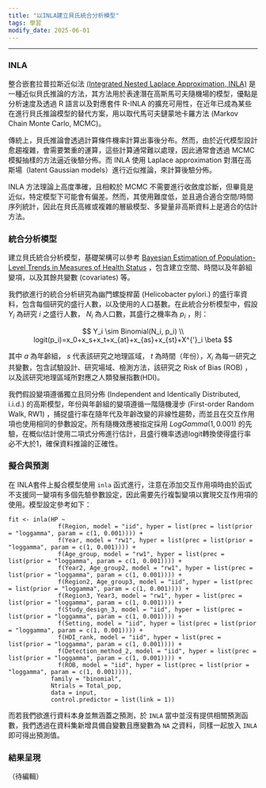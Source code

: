 ```yaml
---
title: "以INLA建立貝氏統合分析模型"
tags: 學習
modify_date: 2025-06-01
---
```


<!--more-->

---
### INLA

整合嵌套拉普拉斯近似法 [(Integrated Nested Laplace Approximation, INLA)](https://www.r-inla.org/home) 是一種近似貝氏推論的方法，其方法用於表達潛在高斯馬可夫隨機場的模型，優點是分析速度及透過 R 語言以及對應套件 R-INLA 的擴充可用性，在近年已成為某些在進行貝氏推論模型的替代方案，用以取代馬可夫鏈蒙地卡羅方法 (Markov Chain Monte Carlo, MCMC)。  

傳統上，貝氏推論會透過計算條件機率計算出事後分布。然而，由於近代模型設計愈趨複雜，會需要繁重的運算，這些計算通常難以處理，因此通常會透過 MCMC 模擬抽樣的方法逼近後驗分佈。而 INLA 使用 Laplace approximation 對潛在高斯場（latent Gaussian models）進行近似推論，來計算後驗分佈。  

INLA 方法理論上高度準確，且相較於 MCMC 不需要進行收斂度診斷，但畢竟是近似，特定模型下可能會有偏差。然而，其使用難度低，並且適合適合空間/時間序列統計，因此在貝氏高維或複雜的層級模型、多變量非高斯資料上是適合的估計方法。

### 統合分析模型

建立貝氏統合分析模型，基礎架構可以參考 [Bayesian Estimation of Population-Level Trends in Measures of Health Status](https://www.jstor.org/stable/43288446?seq=1) ，包含建立空間、時間以及年齡組變項，以及其餘共變數 (covariates) 等。 

我們欲進行的統合分析研究為幽門螺旋桿菌 (Helicobacter pylori.) 的盛行率資料，包含每個研究的盛行人數，以及使用的人口基數。在此統合分析模型中，假設 $Y_i$ 為研究 $i$ 之盛行人數， $N_i$ 為人口數，其盛行之機率為 $p_i$ ，則：

$$
Y_i \sim Binomial(N_i, p_i)
\\
logit(p_i)=x_0+x_s+x_t+x_{at}+x_{as}+x_{st}+X^{'}_i \beta
$$

其中 $a$ 為年齡組， $s$ 代表該研究之地理區域， $t$ 為時間（年份），$X_i$ 為每一研究之共變數，包含試驗設計、研究場域、檢測方法，該研究之 Risk of Bias (ROB) ，以及該研究地理區域所對應之人類發展指數(HDI)。

我們假設變項遵循獨立且同分佈 (Independent and Identically Distributed, i.i.d.) 的高斯模型，年份與年齡組的變項遵循一階隨機漫步 (First-order Random Walk, RW1) ，捕捉盛行率在隨年代及年齡改變的非線性趨勢，而並且在交互作用項也使用相同的參數設定。所有隨機效應被指定採用 $LogGamma(1, 0.001)$ 的先驗，在概似估計使用二項式分佈進行估計，且盛行機率透過logit轉換使得盛行率必不大於1，確保資料推論的正確性。  

### 擬合與預測

在 INLA套件上擬合模型使用 `inla` 函式進行，注意在添加交互作用項時由於函式不支援同一變項有多個先驗參數設定，因此需要先行複製變項以實現交互作用項的使用。模型設定參考如下：

```{R}
fit <- inla(HP ~
              f(Region, model = "iid", hyper = list(prec = list(prior = "loggamma", param = c(1, 0.001)))) +
              f(Year, model = "rw1", hyper = list(prec = list(prior = "loggamma", param = c(1, 0.001)))) +
              f(Age_group, model = "rw1", hyper = list(prec = list(prior = "loggamma", param = c(1, 0.001)))) +
              f(Year2, Age_group2, model = "rw1", hyper = list(prec = list(prior = "loggamma", param = c(1, 0.001)))) +
              f(Region2, Age_group3, model = "iid", hyper = list(prec = list(prior = "loggamma", param = c(1, 0.001)))) +
              f(Region3, Year3, model = "rw1", hyper = list(prec = list(prior = "loggamma", param = c(1, 0.001)))) +
              f(Study_design_3, model = "iid", hyper = list(prec = list(prior = "loggamma", param = c(1, 0.001)))) +
              f(Setting, model = "iid", hyper = list(prec = list(prior = "loggamma", param = c(1, 0.001)))) +
              f(HDI_rank, model = "iid", hyper = list(prec = list(prior = "loggamma", param = c(1, 0.001)))) +
              f(Detection_method_2, model = "iid", hyper = list(prec = list(prior = "loggamma", param = c(1, 0.001)))) +
              f(ROB, model = "iid", hyper = list(prec = list(prior = "loggamma", param = c(1, 0.001)))),
            family = "binomial",
            Ntrials = Total_pop,
            data = input,
            control.predictor = list(link = 1))
```

而若我們欲進行資料本身並無涵蓋之預測，於 `INLA` 當中並沒有提供相關預測函數，我們透過在資料集新增具備自變數且應變數為 `NA` 之資料，同樣一起放入 `INLA` 即可得出預測值。

### 結果呈現


（待編輯）

